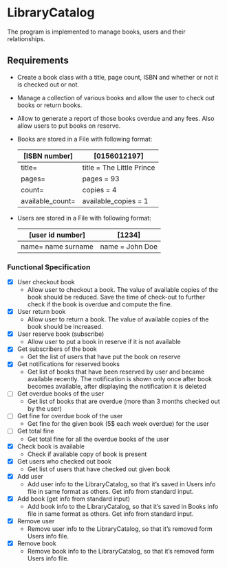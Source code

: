 # LibraryCatalog
The program is implemented to manage books, users and their relationships.


 ## Requirements ##
  * Create a book class with a title, page count, ISBN and whether or not it is checked out or not. 
  * Manage a collection of various books and allow the user to check out books or return books. 
  * Allow to generate a report of those books overdue and any fees. Also allow users to put books on reserve.
  * Books are stored in a File with following format:


     [ISBN number]       |[0156012197]      
     --------------------|-------------------------
    title=               |title = The Little Prince
    pages=               |pages = 93
    count=               |copies = 4
    available_count=     |available_copies = 1

  * Users are stored in a File with following format:

    [user id number]     |[1234]     
     --------------------|-------------------------
    name= name surname   |name = John Doe 
  
  
  ### Functional Specification ###
- [x] User checkout book
    - Allow user to checkout a book. The value of available copies of the book should
    be reduced. Save the time of check-out to further check if the book is overdue
    and compute the fine.
- [x] User return book
    - Allow user to return a book. The value of available copies of the book should be
    increased.
- [x] User reserve book (subscribe)
    - Allow user to put a book in reserve if it is not available
- [x] Get subscribers of the book
    - Get the list of users that have put the book on reserve
- [x] Get notifications for reserved books
    - Get list of books that have been reserved by user and became available
recently. The notification is shown only once after book becomes available, after
displaying the notification it is deleted
- [ ] Get overdue books of the user
    - Get list of books that are overdue (more than 3 months checked out by the
user)
- [ ] Get fine for overdue book of the user
    - Get fine for the given book (5$ each week overdue) for the user
- [ ] Get total fine
    - Get total fine for all the overdue books of the user
- [x] Check book is available
    - Check if available copy of book is present
- [x] Get users who checked out book
    - Get list of users that have checked out given book
- [x] Add user
    - Add user info to the LibraryCatalog, so that it’s saved in Users info file in same
format as others. Get info from standard input.
- [x] Add book (get info from standard input)
    - Add book info to the LibraryCatalog, so that it’s saved in Books info file in same
format as others. Get info from standard input.
- [x] Remove user
    - Remove user info to the LibraryCatalog, so that it’s removed form Users info
file.
- [x] Remove book
    - Remove book info to the LibraryCatalog, so that it’s removed form Users info
file.
